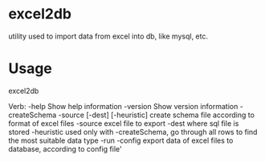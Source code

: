 excel2db
========

utility used to import data from excel into db, like mysql, etc.


Usage
========

  excel2db <verb>

  Verb: 
  -help                      Show help information
  -version                   Show version information
  -createSchema -source<excel file> [-dest<sql file>] [-heuristic] create schema file according to format of excel files
                             -source excel file to export
                             -dest where sql file is stored
                             -heuristic used only with -createSchema, go through all rows to find the most suitable data type
  -run -config<config file>  export data of excel files to database, according to config file'

